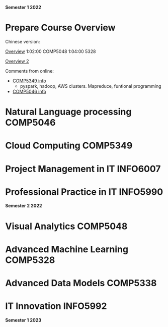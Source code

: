 **Semester 1 2022**

# Prepare Course Overview

Chinese version:  

[Overview](https://www.bilibili.com/video/BV1x44y1m7Zv/)
1:02:00 COMP5048
1:04:00 5328

[Overview 2](https://www.bilibili.com/video/BV1X7411G7XT/)

Comments from online:  

- [COMP5349 info](https://www.kaoersi.com/ask/7963.html)
  - pyspark, hadoop, AWS clusters. Mapreduce, funtional programming
- [COMP5046 info](https://australia51.com/mp/482251F9-AE2D-A404-C46B-89FD12A62AB9/?Id=482251F9-AE2D-A404-C46B-89FD12A62AB9)
  
# Natural Language processing COMP5046

# Cloud Computing COMP5349

# Project Management in IT INFO6007

# Professional Practice in IT INFO5990

**Semester 2 2022**

# Visual Analytics COMP5048

# Advanced Machine Learning	COMP5328

# Advanced Data Models COMP5338

# IT Innovation INFO5992

**Semester 1 2023**